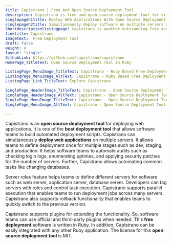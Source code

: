 ```yaml
---
title: Capistrano | Free And Open Source Deployment Tool
description: Capistrano is free and open source deployment tool for simultaneously deploy web applications on any number of servers. Automate audits and common tasks.
singlepageh1title: Deploy Web Applications With Open Source Deployment Tool
singlepageh2title: Simultaneously deploy software on multiple servers with remote server automation tool. Automate deployment workflow and quickly release new versions.
Shortdescriptionlistingpage: Capistrano is another outstanding free and open source deployment tool. Automate deployment workflows, build deployment scripts, quickly release new versions and rollback to previous state when needed.
linktitle: Capistrano
Imagetext:  Free Deployment Tool 
draft: false
weight: 4
layout: "single"
GithubLink: https://github.com/capistrano/capistrano
HomePage_TitleText: Open Source Deployment Tool in Ruby

ListingPage_MenuImage_TitleText: Capistrano - Ruby Based Free Deployment Tool
ListingPage_MenuImage_AltText: Capistrano - Ruby Based Free Deployment Tool
ListingPage_Link_TitleText: Explore Capistrano

SinglePage_HeaderImage_TitleText: Capistrano - Open Source Deployment Tool
SinglePage_HeaderImage_AltText: Capistrano - Open Source Deployment Tool
SinglePage_MenuImage_TitleText: Capistrano - Open Source Deployment Tool
SinglePage_MenuImage_AltText: Capistrano - Open Source Deployment Tool

---
```


Capistrano is an **open source deployment tool** for deploying web applications. It is one of the **best deployment tool** that allows software teams to build automated deployment scripts. Capistrano can simultaneously **deploy web applications** on multiple servers. It allows teams to define deployment once for multiple stages such as dev, staging, and production. It helps software teams to automate audits such as checking login logs, enumerating uptimes, and applying security patches for the number of servers. Further, Capistrano allows automating common tasks like changing databases.

Server roles feature helps teams to define different servers for software such as web server, application server, database server. Developers can tag servers with roles and control task execution. Capistrano supports parallel execution that enables teams to run deployment jobs across many servers. Capistrano also supports rollback functionality that enables teams to quickly switch to the previous version.

Capistrano supports plugins for extending the functionality. So, software teams can use official and third-party plugins when needed. This **free deployment** software is written in Ruby. In addition, Capistrano can be easily integrated with any other Ruby application. The license for this **open source deployment tool** is MIT.